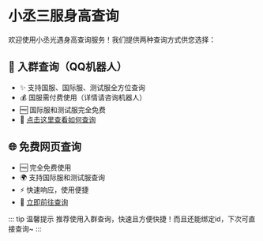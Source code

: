 # 小丞三服身高查询

欢迎使用小丞光遇身高查询服务！我们提供两种查询方式供您选择：

## 🌟 入群查询（QQ机器人）
- ✨ 支持国服、国际服、测试服全方位查询
- 💰 国服需付费使用（详情请咨询机器人）
- 🆓 国际服和测试服完全免费
- 🤖 [点击这里查看如何查询](more/)

## 🌐 免费网页查询
- 🆓 完全免费使用
- 🌍 支持国际服和测试服查询
- ⚡ 快速响应，使用便捷
- 🔗 [立即前往查询](http://sky.kevcore.cn/)

::: tip 温馨提示
推荐使用入群查询，快速且方便快捷！而且还能绑定id，下次可直接查询~
:::